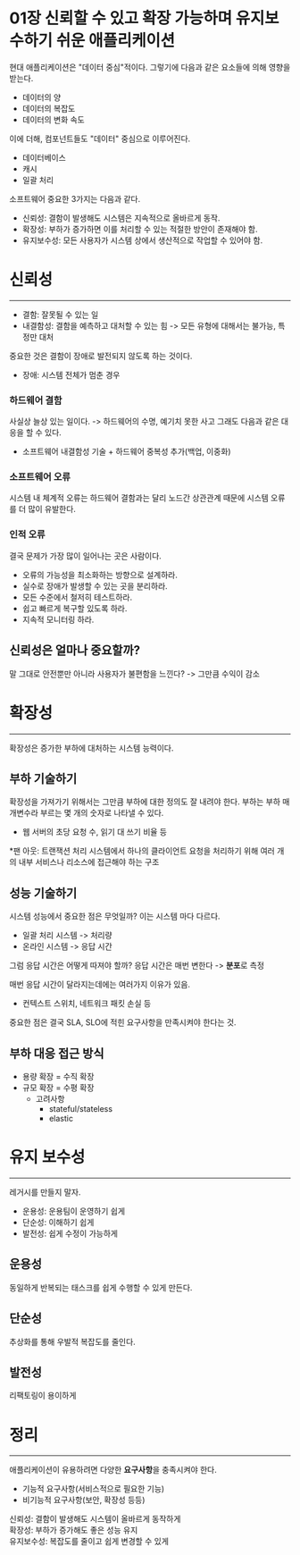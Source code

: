 # 01장 신뢰할 수 있고 확장 가능하며 유지보수하기 쉬운 애플리케이션

현대 애플리케이션은 "데이터 중심"적이다. 그렇기에 다음과 같은 요소들에 의해 영향을 받는다. 
- 데이터의 양
- 데이터의 복잡도
- 데이터의 변화 속도

이에 더해, 컴포넌트들도 "데이터" 중심으로 이루어진다.
- 데이터베이스
- 캐시
- 일괄 처리

소프트웨어 중요한 3가지는 다음과 같다.
- 신뢰성: 결함이 발생해도 시스템은 지속적으로 올바르게 동작.
- 확장성: 부하가 증가하면 이를 처리할 수 있는 적절한 방안이 존재해야 함.
- 유지보수성: 모든 사용자가 시스템 상에서 생산적으로 작업할 수 있어야 함.

# 신뢰성
***
- 결함: 잘못될 수 있는 일
- 내결함성: 결함을 예측하고 대처할 수 있는 힘 -> 모든 유형에 대해서는 불가능, 특정만 대처

중요한 것은 결함이 장애로 발전되지 않도록 하는 것이다.
- 장애: 시스템 전체가 멈춘 경우

### 하드웨어 결함
사실상 늘상 있는 일이다. -> 하드웨어의 수명, 예기치 못한 사고
그래도 다음과 같은 대응을 할 수 있다.
- 소프트웨어 내결함성 기술 + 하드웨어 중복성 추가(백업, 이중화)

### 소프트웨어 오류
시스템 내 체계적 오류는 하드웨어 결함과는 달리 노드간 상관관계 때문에 시스템 오류를 더 많이 유발한다.

### 인적 오류
결국 문제가 가장 많이 일어나는 곳은 사람이다.
- 오류의 가능성을 최소화하는 방향으로 설계하라.
- 실수로 장애가 발생할 수 있는 곳을 분리하라.
- 모든 수준에서 철저히 테스트하라.
- 쉽고 빠르게 복구할 있도록 하라.
- 지속적 모니터링 하라.

## 신뢰성은 얼마나 중요할까?
말 그대로 안전뿐만 아니라 사용자가 불편함을 느낀다? -> 그만큼 수익이 감소

# 확장성
***
확장성은 증가한 부하에 대처하는 시스템 능력이다.

## 부하 기술하기
확장성을 가져가기 위해서는 그만큼 부하에 대한 정의도 잘 내려야 한다. 부하는 부하 매개변수라 부르는 몇 개의
숫자로 나타낼 수 있다.
- 웹 서버의 초당 요청 수, 읽기 대 쓰기 비율 등

*팬 아웃: 트랜잭션 처리 시스템에서 하나의 클라이언트 요청을 처리하기 위해 여러 개의 내부 서비스나 리소스에 접근해야 하는 구조

## 성능 기술하기
시스템 성능에서 중요한 점은 무엇일까? 이는 시스템 마다 다르다.
- 일괄 처리 시스템 -> 처리량
- 온라인 시스템 -> 응답 시간

그럼 응답 시간은 어떻게 따져야 할까? 응답 시간은 매번 변한다 -> **분포**로 측정

매번 응답 시간이 달라지는데에는 여러가지 이유가 있음.
- 컨텍스트 스위치, 네트워크 패킷 손실 등

중요한 점은 결국 SLA, SLO에 적힌 요구사항을 만족시켜야 한다는 것.

## 부하 대응 접근 방식
- 용량 확장 = 수직 확장
- 규모 확장 = 수평 확장
    - 고려사항
      - stateful/stateless
      - elastic

# 유지 보수성
***
레거시를 만들지 말자.
- 운용성: 운용팀이 운영하기 쉽게
- 단순성: 이해하기 쉽게
- 발전성: 쉽게 수정이 가능하게

## 운용성
동일하게 반복되는 태스크를 쉽게 수행할 수 있게 만든다.

## 단순성
추상화를 통해 우발적 복잡도를 줄인다.

## 발전성
리팩토링이 용이하게

# 정리
***
애플리케이션이 유용하려면 다양한 **요구사항**을 충족시켜야 한다.
- 기능적 요구사항(서비스적으로 필요한 기능)
- 비기능적 요구사항(보안, 확장성 등등)

신뢰성: 결함이 발생해도 시스템이 올바르게 동작하게<br>
확장성: 부하가 증가해도 좋은 성능 유지<br>
유지보수성: 복잡도를 줄이고 쉽게 변경할 수 있게

 